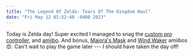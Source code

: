```yaml
---
title: "The Legend Of Zelda: Tears Of The Kingdom Haul"
date: "Fri May 12 01:52:48 -0400 2023"
---
```


Today is Zelda day! Super excited I managed to snag the [custom pro
controller][1], and [amiibo][2]. And bonus, [Majora's Mask][3] and [Wind
Waker][4] amiibos 😍. Can't wait to play the game later --- I should have
taken the day off!

[1]: https://www.target.com/p/nintendo-switch-pro-controller-the-legend-of-zelda-tears-of-the-kingdom-edition/-/A-88937654
[2]: https://www.walmart.com/ip/Amiibo-Link-The-Legend-of-Zelda-Series-Nintendo-Switch/2940336985?athbdg=L1100&from=/search
[3]: https://www.bestbuy.com/site/nintendo-amiibo-link-majoras-mask/5863900.p?skuId=5863900
[4]: https://www.target.com/p/the-legend-of-zelda-series-amiibo-figure-toon-link-zelda-the-wind-waker-2-pack/-/A-88807840
